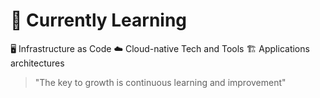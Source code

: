 # 🌱 Currently Learning

🖥️ Infrastructure as Code
☁️ Cloud-native Tech and Tools
🏗️ Applications architectures

> "The key to growth is continuous learning and improvement"
